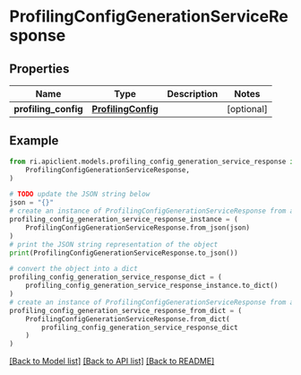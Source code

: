 # ProfilingConfigGenerationServiceResponse


## Properties

Name | Type | Description | Notes
------------ | ------------- | ------------- | -------------
**profiling_config** | [**ProfilingConfig**](ProfilingConfig.md) |  | [optional] 

## Example

```python
from ri.apiclient.models.profiling_config_generation_service_response import (
    ProfilingConfigGenerationServiceResponse,
)

# TODO update the JSON string below
json = "{}"
# create an instance of ProfilingConfigGenerationServiceResponse from a JSON string
profiling_config_generation_service_response_instance = (
    ProfilingConfigGenerationServiceResponse.from_json(json)
)
# print the JSON string representation of the object
print(ProfilingConfigGenerationServiceResponse.to_json())

# convert the object into a dict
profiling_config_generation_service_response_dict = (
    profiling_config_generation_service_response_instance.to_dict()
)
# create an instance of ProfilingConfigGenerationServiceResponse from a dict
profiling_config_generation_service_response_from_dict = (
    ProfilingConfigGenerationServiceResponse.from_dict(
        profiling_config_generation_service_response_dict
    )
)
```
[[Back to Model list]](../README.md#documentation-for-models) [[Back to API list]](../README.md#documentation-for-api-endpoints) [[Back to README]](../README.md)

